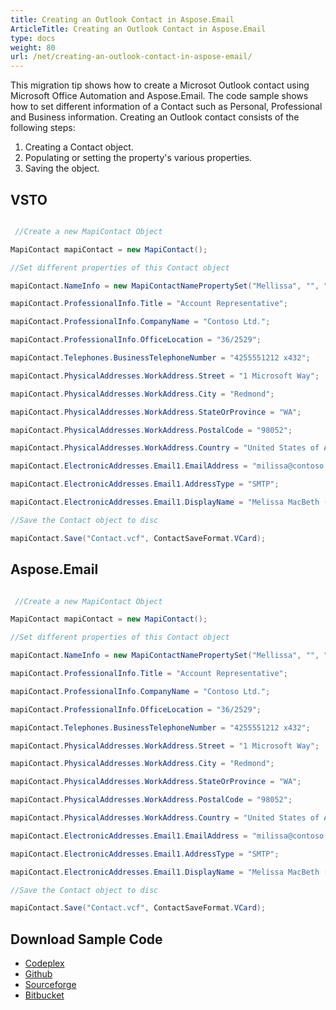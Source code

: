 ```yaml
---
title: Creating an Outlook Contact in Aspose.Email
ArticleTitle: Creating an Outlook Contact in Aspose.Email
type: docs
weight: 80
url: /net/creating-an-outlook-contact-in-aspose-email/
---
```



This migration tip shows how to create a Microsot Outlook contact using Microsoft Office Automation and Aspose.Email. The code sample shows how to set different information of a Contact such as Personal, Professional and Business information. Creating an Outlook contact consists of the following steps:

1. Creating a Contact object.
1. Populating or setting the property's various properties.
1. Saving the object.
## **VSTO**
``` cs

 //Create a new MapiContact Object

MapiContact mapiContact = new MapiContact();

//Set different properties of this Contact object

mapiContact.NameInfo = new MapiContactNamePropertySet("Mellissa", "", "MacBeth");

mapiContact.ProfessionalInfo.Title = "Account Representative";

mapiContact.ProfessionalInfo.CompanyName = "Contoso Ltd.";

mapiContact.ProfessionalInfo.OfficeLocation = "36/2529";

mapiContact.Telephones.BusinessTelephoneNumber = "4255551212 x432";

mapiContact.PhysicalAddresses.WorkAddress.Street = "1 Microsoft Way";

mapiContact.PhysicalAddresses.WorkAddress.City = "Redmond";

mapiContact.PhysicalAddresses.WorkAddress.StateOrProvince = "WA";

mapiContact.PhysicalAddresses.WorkAddress.PostalCode = "98052";

mapiContact.PhysicalAddresses.WorkAddress.Country = "United States of America";

mapiContact.ElectronicAddresses.Email1.EmailAddress = "milissa@contoso.com";

mapiContact.ElectronicAddresses.Email1.AddressType = "SMTP";

mapiContact.ElectronicAddresses.Email1.DisplayName = "Melissa MacBeth (mellissa@contoso.com)";

//Save the Contact object to disc

mapiContact.Save("Contact.vcf", ContactSaveFormat.VCard);

```
## **Aspose.Email**
``` cs

 //Create a new MapiContact Object

MapiContact mapiContact = new MapiContact();

//Set different properties of this Contact object

mapiContact.NameInfo = new MapiContactNamePropertySet("Mellissa", "", "MacBeth");

mapiContact.ProfessionalInfo.Title = "Account Representative";

mapiContact.ProfessionalInfo.CompanyName = "Contoso Ltd.";

mapiContact.ProfessionalInfo.OfficeLocation = "36/2529";

mapiContact.Telephones.BusinessTelephoneNumber = "4255551212 x432";

mapiContact.PhysicalAddresses.WorkAddress.Street = "1 Microsoft Way";

mapiContact.PhysicalAddresses.WorkAddress.City = "Redmond";

mapiContact.PhysicalAddresses.WorkAddress.StateOrProvince = "WA";

mapiContact.PhysicalAddresses.WorkAddress.PostalCode = "98052";

mapiContact.PhysicalAddresses.WorkAddress.Country = "United States of America";

mapiContact.ElectronicAddresses.Email1.EmailAddress = "milissa@contoso.com";

mapiContact.ElectronicAddresses.Email1.AddressType = "SMTP";

mapiContact.ElectronicAddresses.Email1.DisplayName = "Melissa MacBeth (mellissa@contoso.com)";

//Save the Contact object to disc

mapiContact.Save("Contact.vcf", ContactSaveFormat.VCard);

```
## **Download Sample Code**
- [Codeplex](https://asposevsto.codeplex.com/downloads/get/772939)
- [Github](https://github.com/aspose-email/Aspose.Email-for-.NET/releases/download/AsposeEmailVsVSTOv1.1/Creating.an.Outlook.Contact.Aspose.Email.zip)
- [Sourceforge](https://sourceforge.net/projects/asposevsto/files/Aspose.Email%20Vs%20VSTO%20Outlook/Creating%20an%20Outlook%20Contact%20\(Aspose.Email\).zip/download)
- [Bitbucket](https://bitbucket.org/asposemarketplace/aspose-for-vsto/downloads/Creating%20an%20Outlook%20Contact%20\(Aspose.Email\).zip)
